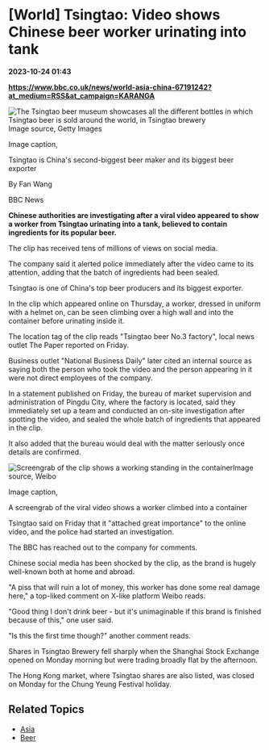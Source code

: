 # [World] Tsingtao: Video shows Chinese beer worker urinating into tank

**2023-10-24 01:43**

**https://www.bbc.co.uk/news/world-asia-china-67191242?at_medium=RSS&at_campaign=KARANGA**

![The Tsingtao beer museum showcases all the different bottles in which Tsingtao beer is sold around the world, in Tsingtao brewery](https://ichef.bbci.co.uk/news/976/cpsprodpb/52F8/production/_131504212_gettyimages-461116004.jpg)Image source, Getty Images

Image caption,

Tsingtao is China's second-biggest beer maker and its biggest beer exporter

By Fan Wang

BBC News

**Chinese authorities are investigating after a viral video appeared to show a worker from Tsingtao urinating into a tank, believed to contain ingredients for its popular beer.**

The clip has received tens of millions of views on social media.

The company said it alerted police immediately after the video came to its attention, adding that the batch of ingredients had been sealed.

Tsingtao is one of China's top beer producers and its biggest exporter.

In the clip which appeared online on Thursday, a worker, dressed in uniform with a helmet on, can be seen climbing over a high wall and into the container before urinating inside it.

The location tag of the clip reads "Tsingtao beer No.3 factory", local news outlet The Paper reported on Friday.

Business outlet "National Business Daily" later cited an internal source as saying both the person who took the video and the person appearing in it were not direct employees of the company.

In a statement published on Friday, the bureau of market supervision and administration of Pingdu City, where the factory is located, said they immediately set up a team and conducted an on-site investigation after spotting the video, and sealed the whole batch of ingredients that appeared in the clip.

It also added that the bureau would deal with the matter seriously once details are confirmed.

![Screengrab of the clip shows a working standing in the container](https://ichef.bbci.co.uk/news/976/cpsprodpb/11260/production/_131504207_tsingtao.jpg)Image source, Weibo

Image caption,

A screengrab of the viral video shows a worker climbed into a container

Tsingtao said on Friday that it "attached great importance" to the online video, and the police had started an investigation.

The BBC has reached out to the company for comments.

Chinese social media has been shocked by the clip, as the brand is hugely well-known both at home and abroad.

"A piss that will ruin a lot of money, this worker has done some real damage here," a top-liked comment on X-like platform Weibo reads.

"Good thing I don't drink beer - but it's unimaginable if this brand is finished because of this," one user said.

"Is this the first time though?" another comment reads.

Shares in Tsingtao Brewery fell sharply when the Shanghai Stock Exchange opened on Monday morning but were trading broadly flat by the afternoon.

The Hong Kong market, where Tsingtao shares are also listed, was closed on Monday for the Chung Yeung Festival holiday.

Related Topics
--------------

*   [Asia](https://www.bbc.co.uk/news/topics/c5rznn0nvvyt)
*   [Beer](https://www.bbc.co.uk/news/topics/czx9epz5rdkt)